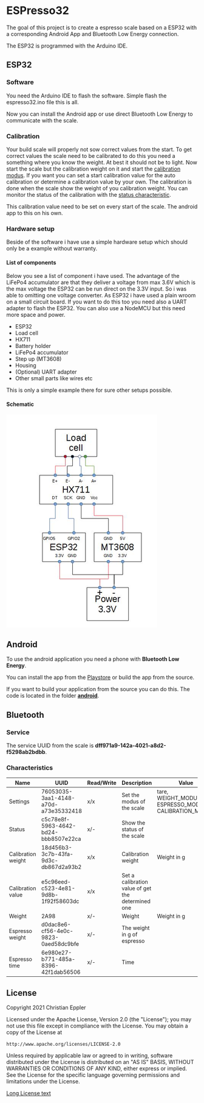 # ESPresso32

The goal of this project is to create a espresso scale based on a ESP32 with
a corresponding Android App and Bluetooth Low Energy connection.

The ESP32 is programmed with the Arduino IDE.

## ESP32

### Software
You need the Arduino IDE to flash the software.
Simple flash the espresso32.ino file this is all.

Now you can install the Android app or use direct Bluetooth Low Energy
to communicate with the scale.

### Calibration
Your build scale will properly not sow correct values from the start.
To get correct values the scale need to be calibrated to do this
you need  a something where you know the weight.
At best it should not be to light.
Now start the scale but the calibration weight on it and start the [calibration modus](#characteristics).
If you want you can set a start calibration value for the auto calibration or determine a calibration
value by your own.
The calibration is done when the scale show the weight of you calibration weight.
You can monitor the status of the calibration with the [status characteristic](#characteristics).

This calibration value need to be set on every start of the scale. The android app to this on his own.

### Hardware setup
Beside of the software i have use a simple hardware setup which should only be a example without warranty.

#### List of components
Below you see a list of component i have used.
The advantage of the LiFePo4 accumulator are that they deliver a voltage from
max 3.6V which is the max voltage the ESP32 can be run direct on the 3.3V input.
So i was able to omitting one voltage converter.
As ESP32 i have used a plain wroom on a small circuit board.
If you want to do this too you need also a UART adapter to flash the ESP32.
You can also use a NodeMCU but this need more space and power.

- ESP32
- Load cell
- HX711
- Battery holder
- LiFePo4 accumulator
- Step up (MT3608)
- Housing
- (Optional) UART adapter
- Other small parts like wires etc

This is only a  simple example there for sure other setups possible.

#### Schematic

![Schematic](images/schematic.jpg)

## Android
To use the android application you need a phone with **Bluetooth Low Energy**.

You can install the app from the [Playstore](https://github.com/epplerc/ESPresso32) or build the app from the source.


If you want to build your application from the source you can do this.
The code is located in the folder  **[android](android)**.

## Bluetooth

### Service
The service UUID from the scale is **dff971a9-142a-4021-a8d2-f5298ab2bdbb**.

### Characteristics
Name | UUID | Read/Write  | Description | Value
------ | ------| ------| ------| ------
Settings   | 76053035-3aa1-4148-a70d-a73e35332418| x/x| Set the modus of the scale| tare, WEIGHT_MODUS, ESPRESSO_MODUS, CALIBRATION_MODUS
Status   | c5c78e8f-5963-4642-bd24-bbb8507e22ca|  x/-| Show the status of the scale|
Calibration weight   | 18d456b3-3c7b-43fa-9d3c-db867d2a93b2|  x/x| Calibration weight | Weight in g|
Calibration value   | e5c96eed-c523-4e81-9d8b-1f92f58603dc| x/x| Set a calibration value of get the determined one | 
Weight   | 2A98| x/-| Weight| Weight in g
Espresso weight   | d0dac8e6-cf56-4e0c-9823-0aed58dc9bfe|  x/-| The weight in g of espresso| 
Espresso time  | 6e980e27-b771-485a-8396-42f1dab56506|  x/-| Time| 


## License

Copyright 2021 Christian Eppler

Licensed under the Apache License, Version 2.0 (the "License");
you may not use this file except in compliance with the License.
You may obtain a copy of the License at

    http://www.apache.org/licenses/LICENSE-2.0

Unless required by applicable law or agreed to in writing, software
distributed under the License is distributed on an "AS IS" BASIS,
WITHOUT WARRANTIES OR CONDITIONS OF ANY KIND, either express or implied.
See the License for the specific language governing permissions and
limitations under the License.

[Long License text](LICENSE)









